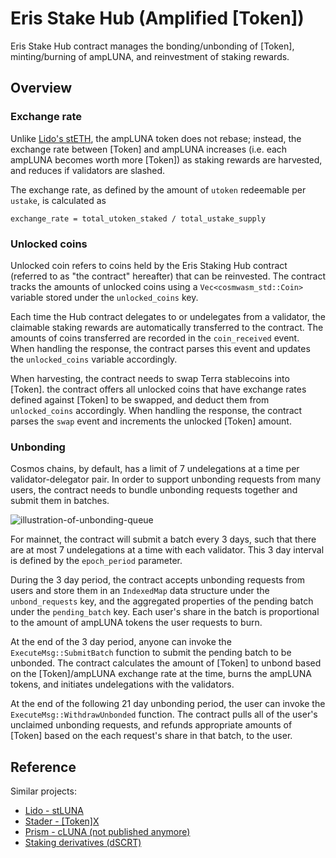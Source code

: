 # Eris Stake Hub (Amplified [Token])

Eris Stake Hub contract manages the bonding/unbonding of [Token], minting/burning of ampLUNA, and reinvestment of staking rewards.

## Overview

### Exchange rate

Unlike [Lido's stETH](https://github.com/lidofinance/lido-dao/tree/master/contracts/0.4.24), the ampLUNA token does not rebase; instead, the exchange rate between [Token] and ampLUNA increases (i.e. each ampLUNA becomes worth more [Token]) as staking rewards are harvested, and reduces if validators are slashed.

The exchange rate, as defined by the amount of `utoken` redeemable per `ustake`, is calculated as

```plain
exchange_rate = total_utoken_staked / total_ustake_supply
```

### Unlocked coins

Unlocked coin refers to coins held by the Eris Staking Hub contract (referred to as "the contract" hereafter) that can be reinvested. The contract tracks the amounts of unlocked coins using a `Vec<cosmwasm_std::Coin>` variable stored under the `unlocked_coins` key.

Each time the Hub contract delegates to or undelegates from a validator, the claimable staking rewards are automatically transferred to the contract. The amounts of coins transferred are recorded in the `coin_received` event. When handling the response, the contract parses this event and updates the `unlocked_coins` variable accordingly.

When harvesting, the contract needs to swap Terra stablecoins into [Token]. the contract offers all unlocked coins that have exchange rates defined against [Token] to be swapped, and deduct them from `unlocked_coins` accordingly. When handling the response, the contract parses the `swap` event and increments the unlocked [Token] amount.

### Unbonding

Cosmos chains, by default, has a limit of 7 undelegations at a time per validator-delegator pair. In order to support unbonding requests from many users, the contract needs to bundle unbonding requests together and submit them in batches.

![illustration-of-unbonding-queue](./unbonding-queue.png)

For mainnet, the contract will submit a batch every 3 days, such that there are at most 7 undelegations at a time with each validator. This 3 day interval is defined by the `epoch_period` parameter.

During the 3 day period, the contract accepts unbonding requests from users and store them in an `IndexedMap` data structure under the `unbond_requests` key, and the aggregated properties of the pending batch under the `pending_batch` key. Each user's share in the batch is proportional to the amount of ampLUNA tokens the user requests to burn.

At the end of the 3 day period, anyone can invoke the `ExecuteMsg::SubmitBatch` function to submit the pending batch to be unbonded. The contract calculates the amount of [Token] to unbond based on the [Token]/ampLUNA exchange rate at the time, burns the ampLUNA tokens, and initiates undelegations with the validators.

At the end of the following 21 day unbonding period, the user can invoke the `ExecuteMsg::WithdrawUnbonded` function. The contract pulls all of the user's unclaimed unbonding requests, and refunds appropriate amounts of [Token] based on the each request's share in that batch, to the user.

## Reference

Similar projects:

* [Lido - stLUNA](https://github.com/lidofinance/lido-terra-contracts)
* [Stader - [Token]X](https://github.com/stader-labs/stader-liquid-token)
* [Prism - cLUNA (not published anymore)](https://github.com/prism-finance)
* [Staking derivatives (dSCRT)](https://github.com/Cashmaney/SecretStaking)
